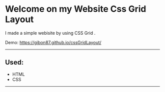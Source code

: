 # <h1>Welcome on my Website Css Grid Layout</h1>

<p>I made a simple webisite by using CSS Grid .</p>

Demo: https://gibon87.github.io/cssGridLayout/

<hr>

<h2>Used:</h2>
<ul>
  <li>HTML</li>
  <li>CSS</li>

</ul>

<hr>

